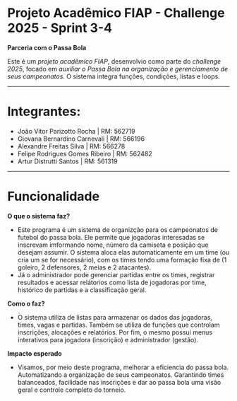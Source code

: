 # Projeto Acadêmico FIAP - Challenge 2025 - Sprint 3-4
**Parceria com o Passa Bola**

Este é um *projeto acadêmico FIAP*, desenvolvio como parte do *challenge 2025*, focado em *auxiliar o Passa Bola na organização e gerenciamento de seus campeonatos*. O sistema integra funções, condições, listas e loops.

---

# Integrantes:

- João Vitor Parizotto Rocha | RM: 562719
- Giovana Bernardino Carnevali | RM: 566196
- Alexandre Freitas Silva | RM: 566278
- Felipe Rodrigues Gomes Ribeiro | RM: 562482
- Artur Distrutti Santos | RM: 561319

---

# Funcionalidade
**O que o sistema faz?**

- Este programa é um sistema de organizção para os campeonatos de futebol do passa bola. 
Ele permite que jogadoras interesadas se inscrevam imformando nome, número da camiseta e posição que desejam assumir. O sistema aloca elas automaticamente em um time (ou cria um se for necessário), com os times tendo uma formação fixa de (1 goleiro, 2 defensores, 2 meias e 2 atacantes).
- Já o administrador pode gerenciar partidas entre os times, registrar resultados e acessar relátorios como lista de jogadoras por time, histórico de partidas e a classificação geral.

**Como o faz?**

- O sistema utiliza de listas para armazenar os dados das jogadoras, times, vagas e partidas.
Também se utiliza de funções que controlam inscrições, alocações e relatórios. Por fim, o mesmo possui menus interativos para jogadora (inscrição) e administrador (gestão).

**Impacto esperado**

- Visamos, por meio deste programa, melhorar a eficiencia do passa bola. Automatizando a organização de seus campeonatos. Garantindo times balanceados, facilidade nas inscrições e dar ao passa bola uma visão geral e controle completo do torneio.